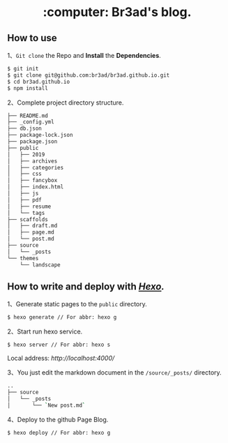 <h1 align="center">:computer: Br3ad's blog.</h1>

## How to use

1、`Git clone` the Repo and **Install** the **Dependencies**.
```sh
$ git init
$ git clone git@github.com:br3ad/br3ad.github.io.git
$ cd br3ad.github.io
$ npm install
```

2、Complete project directory structure.
```sh
├── README.md
├── _config.yml
├── db.json
├── package-lock.json
├── package.json
├── public
│   ├── 2019
│   ├── archives
│   ├── categories
│   ├── css
│   ├── fancybox
│   ├── index.html
│   ├── js
│   ├── pdf
│   ├── resume
│   └── tags
├── scaffolds
│   ├── draft.md
│   ├── page.md
│   └── post.md
├── source
│   └── _posts
└── themes
    └── landscape
```

## How to write and deploy with *[Hexo](https://hexo.io/).*

1、Generate static pages to the `public` directory.
```sh
$ hexo generate // For abbr: hexo g
```

2、Start run hexo service.
```sh
$ hexo server // For abbr: hexo s
```
Local address: *http://localhost:4000/*

3、You just edit the markdown document in the `/source/_posts/` directory.
```sh
..
├── source
│   └── _posts
│       └── `New post.md`
```
4、Deploy to the github Page Blog.
```sh
$ hexo deploy // For abbr: hexo g
```
